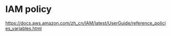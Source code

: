 # IAM policy

https://docs.aws.amazon.com/zh_cn/IAM/latest/UserGuide/reference_policies_variables.html